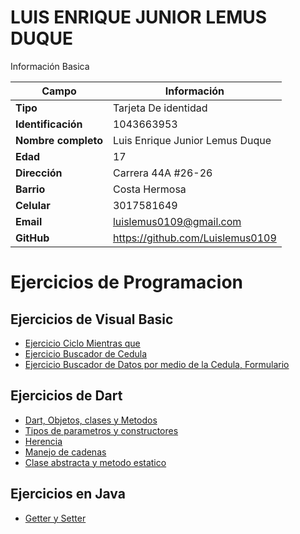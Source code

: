 # LUIS ENRIQUE JUNIOR LEMUS DUQUE
Información Basica

| Campo | Información |
| --- | --- |
| **Tipo** | Tarjeta De identidad |
| **Identificación** | 1043663953 |
| **Nombre completo** | Luis Enrique Junior Lemus Duque |
| **Edad** | 17 |
| **Dirección** | Carrera 44A #26-26 |
| **Barrio** | Costa Hermosa |
| **Celular** | 3017581649 |
| **Email** | luislemus0109@gmail.com |
| **GitHub** | https://github.com/Luislemus0109 |

# Ejercicios de Programacion
## Ejercicios de Visual Basic
- [Ejercicio Ciclo Mientras que](Visual_Basic/mientrasque.md)
- [Ejercicio Buscador de Cedula](Visual_Basic/buscadorcedula.md)
- [Ejercicio Buscador de Datos por medio de la Cedula, Formulario](Visual_Basic/buscadordedatos.md)

## Ejercicios de Dart
- [Dart, Objetos, clases y Metodos](Dart/dart_exercise1.md)
- [Tipos de parametros y constructores](Dart/dart_exercise2.md)
- [Herencia](Dart/dart_exercise3.md)
- [Manejo de cadenas](Dart/dart_exercise4.md)
- [Clase abstracta y metodo estatico](Dart/dart_exercise5.md)

## Ejercicios en Java
- [Getter y Setter](Java/Java1.md)